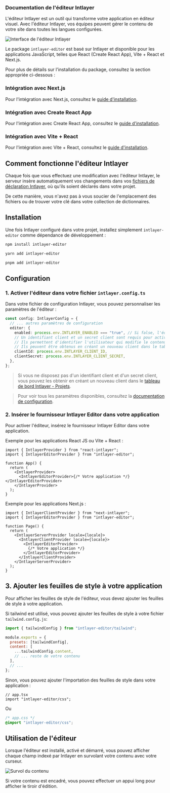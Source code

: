 ### Documentation de l'éditeur Intlayer

L'éditeur Intlayer est un outil qui transforme votre application en éditeur visuel. Avec l'éditeur Intlayer, vos équipes peuvent gérer le contenu de votre site dans toutes les langues configurées.

![Interface de l'éditeur Intlayer](https://github.com/aymericzip/intlayer/blob/main/docs/assets/intlayer_editor_ui.png)

Le package `intlayer-editor` est basé sur Intlayer et disponible pour les applications JavaScript, telles que React (Create React App), Vite + React et Next.js.

Pour plus de détails sur l'installation du package, consultez la section appropriée ci-dessous :

### Intégration avec Next.js

Pour l'intégration avec Next.js, consultez le [guide d'installation](https://github.com/aymericzip/intlayer/blob/main/docs/docs/intlayer_with_nextjs_fr.md).

### Intégration avec Create React App

Pour l'intégration avec Create React App, consultez le [guide d'installation](https://github.com/aymericzip/intlayer/blob/main/docs/docs/intlayer_with_create_react_app_fr.md).

### Intégration avec Vite + React

Pour l'intégration avec Vite + React, consultez le [guide d'installation](https://github.com/aymericzip/intlayer/blob/main/docs/docs/intlayer_with_vite+react_fr.md).

## Comment fonctionne l'éditeur Intlayer

Chaque fois que vous effectuez une modification avec l'éditeur Intlayer, le serveur insère automatiquement vos changements dans vos [fichiers de déclaration Intlayer](https://github.com/aymericzip/intlayer/blob/main/docs/docs/content_declaration/get_started_fr.md), où qu'ils soient déclarés dans votre projet.

De cette manière, vous n'avez pas à vous soucier de l'emplacement des fichiers ou de trouver votre clé dans votre collection de dictionnaires.

## Installation

Une fois Intlayer configuré dans votre projet, installez simplement `intlayer-editor` comme dépendance de développement :

```bash
npm install intlayer-editor
```

```bash
yarn add intlayer-editor
```

```bash
pnpm add intlayer-editor
```

## Configuration

### 1. Activer l'éditeur dans votre fichier `intlayer.config.ts`

Dans votre fichier de configuration Intlayer, vous pouvez personnaliser les paramètres de l'éditeur :

```typescript
const config: IntlayerConfig = {
  // ... autres paramètres de configuration
  editor: {
    enabled: process.env.INTLAYER_ENABLED === "true", // Si false, l'éditeur est inactif et inaccessible.
    // Un identifiant client et un secret client sont requis pour activer l'éditeur.
    // Ils permettent d'identifier l'utilisateur qui modifie le contenu.
    // Ils peuvent être obtenus en créant un nouveau client dans le tableau de bord Intlayer - Projets (https://intlayer.org/dashboard/projects).
    clientId: process.env.INTLAYER_CLIENT_ID,
    clientSecret: process.env.INTLAYER_CLIENT_SECRET,
  },
};
```

> Si vous ne disposez pas d'un identifiant client et d'un secret client, vous pouvez les obtenir en créant un nouveau client dans le [tableau de bord Intlayer - Projets](https://intlayer.org/dashboard/projects).

> Pour voir tous les paramètres disponibles, consultez la [documentation de configuration](https://github.com/aymericzip/intlayer/blob/main/docs/docs/configuration_fr.md).

### 2. Insérer le fournisseur Intlayer Editor dans votre application

Pour activer l'éditeur, insérez le fournisseur Intlayer Editor dans votre application.

Exemple pour les applications React JS ou Vite + React :

```tsx
import { IntlayerProvider } from "react-intlayer";
import { IntlayerEditorProvider } from "intlayer-editor";

function App() {
  return (
    <IntlayerProvider>
      <IntlayerEditorProvider>{/* Votre application */}</IntlayerEditorProvider>
    </IntlayerProvider>
  );
}
```

Exemple pour les applications Next.js :

```tsx
import { IntlayerClientProvider } from "next-intlayer";
import { IntlayerEditorProvider } from "intlayer-editor";

function Page() {
  return (
    <IntlayerServerProvider locale={locale}>
      <IntlayerClientProvider locale={locale}>
        <IntlayerEditorProvider>
          {/* Votre application */}
        </IntlayerEditorProvider>
      </IntlayerClientProvider>
    </IntlayerServerProvider>
  );
}
```

## 3. Ajouter les feuilles de style à votre application

Pour afficher les feuilles de style de l'éditeur, vous devez ajouter les feuilles de style à votre application.

Si tailwind est utilisé, vous pouvez ajouter les feuilles de style à votre fichier `tailwind.config.js`:

```js
import { tailwindConfig } from "intlayer-editor/tailwind";

module.exports = {
  presets: [tailwindConfig],
  content: [
    ...tailwindConfig.content,
    // ... reste de votre contenu
  ],
  // ...
};
```

Sinon, vous pouvez ajouter l'importation des feuilles de style dans votre application :

```tsx
// app.tsx
import "intlayer-editor/css";
```

Ou

```css
/* app.css */
@import "intlayer-editor/css";
```

## Utilisation de l'éditeur

Lorsque l'éditeur est installé, activé et démarré, vous pouvez afficher chaque champ indexé par Intlayer en survolant votre contenu avec votre curseur.

![Survol du contenu](https://github.com/aymericzip/intlayer/blob/main/docs/assets/intlayer_editor_hover_content.png)

Si votre contenu est encadré, vous pouvez effectuer un appui long pour afficher le tiroir d'édition.
